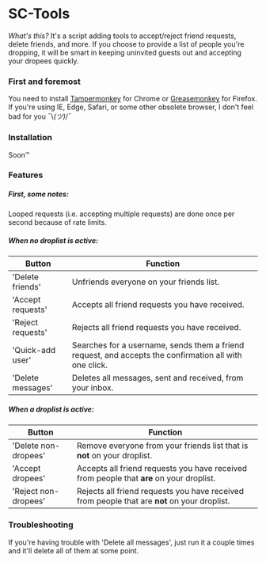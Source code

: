 # SC-Tools

*What's this?* It's a script adding tools to accept/reject friend requests, delete friends, and more. If you choose to provide a list of people you're dropping, it will be smart in keeping uninvited guests out and accepting your dropees quickly.

### First and foremost
You need to install [Tampermonkey](https://chrome.google.com/webstore/detail/tampermonkey/dhdgffkkebhmkfjojejmpbldmpobfkfo) for Chrome or [Greasemonkey](https://addons.mozilla.org/en-US/firefox/addon/greasemonkey/) for Firefox.
If you're using IE, Edge, Safari, or some other obsolete browser, I don't feel bad for you ¯\\_(ツ)_/¯

### Installation
Soon™

### Features
##### First, some notes:
Looped requests (i.e. accepting multiple requests) are done once per second because of rate limits.

##### When no droplist is active:
Button | Function
-------|---------
'Delete friends' | Unfriends everyone on your friends list.
'Accept requests' | Accepts all friend requests you have received.
'Reject requests' | Rejects all friend requests you have received.
'Quick-add user' | Searches for a username, sends them a friend request, and accepts the confirmation all with one click.
'Delete messages' | Deletes all messages, sent and received, from your inbox.

##### When a droplist is active:
Button | Function
-------|---------
'Delete non-dropees' | Remove everyone from your friends list that is __not__ on your droplist.
'Accept dropees' | Accepts all friend requests you have received from people that __are__ on your droplist.
'Reject non-dropees' | Rejects all friend requests you have received from people that are __not__ on your droplist.

### Troubleshooting
If you're having trouble with 'Delete all messages', just run it a couple times and it'll delete all of them at some point.
